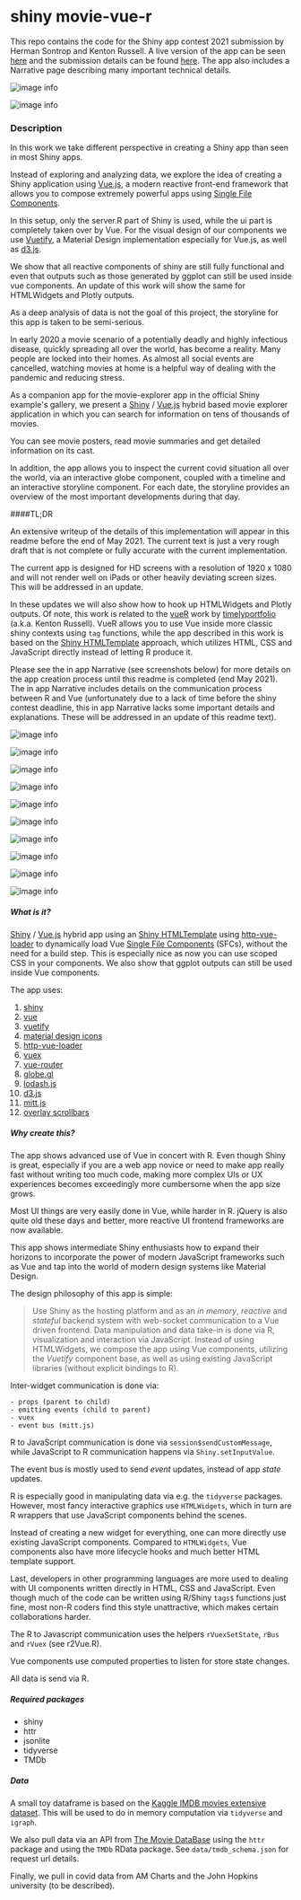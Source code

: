 # shiny movie-vue-r

This repo contains the code for the Shiny app contest 2021 submission by Herman Sontrop and Kenton Russell. A live version of the app can be seen [here](https://friss.shinyapps.io/shiny-vue-r/  ) and the submission details can be found [here](https://community.rstudio.com/t/movie-vue-r-shiny-contest-submission/104905). The app also includes a Narrative page describing many important technical details.

![image info](./screenshot1.png)

![image info](./screenshot5.png)



### Description

In this work we take different perspective in creating a Shiny app than seen in most Shiny apps.

Instead of exploring and analyzing data, we explore the idea of creating a Shiny application using [Vue.js](https://vuejs.org/), a modern reactive front-end framework that allows you to compose extremely powerful apps using [Single File Components](https://vuejs.org/v2/guide/single-file-components.html).

 In this setup, only the server.R part of Shiny is used, while the ui part is completely taken over by Vue. For the visual design of our components we use [Vuetify](https://vuetifyjs.com/en/getting-started/installation/), a Material Design implementation especially for Vue.js, as well as  [d3.js](https://d3js.org/).

We  show that all reactive components of shiny are still fully functional and even that  outputs such as those generated by ggplot can still be used inside vue components. An update of this work will show the same for HTMLWidgets and Plotly outputs. 

As a deep analysis of data is not the goal of this project, the storyline for this app is taken to be semi-serious. 

In early 2020 a movie scenario of a potentially deadly and highly infectious disease, quickly spreading all over the world, has become a reality. Many people are locked into their homes. As almost all social events are cancelled, watching movies at home is a helpful way of dealing with the pandemic and reducing stress.

As a companion app for the movie-explorer app in the official Shiny example's gallery, we present a [Shiny](https://shiny.rstudio.com/) / [Vue.js](https://vuejs.org/) hybrid based movie explorer application in which you can search for information on tens of thousands of movies.

You can see movie posters, read movie summaries and get detailed information on its cast.

In addition, the app allows you to inspect the current covid situation all over the world, via an interactive globe component, coupled with a timeline and an interactive storyline component. For each date, the storyline provides an overview of the most important developments during that day.



####TL;DR

An extensive writeup of the details of this implementation will appear in this readme before the end of May 2021. The current text is just a very rough draft that is not complete or fully accurate with the current implementation. 

The current app is designed for HD screens with a resolution of 1920 x 1080 and will not render well on iPads or other heavily deviating screen sizes. This will be addressed in an update. 

In these updates we will also show how to hook up HTMLWidgets and Plotly outputs. Of note, this work is related to the [vueR](https://github.com/vue-r/vueR) work by [timelyportfolio](https://github.com/timelyportfolio) (a.k.a. Kenton Russell). VueR allows you to use Vue inside more classic shiny contexts using `tag` functions, while the app described in this work is based on the [Shiny HTMLTemplate](https://shiny.rstudio.com/articles/templates.html) approach, which utilizes HTML, CSS and JavaScript directly instead of letting R produce it.

Please see the in app Narrative (see screenshots below) for more details on the app creation process until this readme is completed (end May 2021). The in app Narrative includes details on the communication process between R and Vue (unfortunately due to a lack of time before the shiny contest deadline, this in app Narrative lacks some important details and explanations. These will be addressed in an update of this readme text).

![image info](./screenshot1.png)

![image info](./screenshot2.png)

![image info](./screenshot3.png)

![image info](./screenshot4.png)

![image info](./screenshot5.png)

![image info](./screenshot6.png)

![image info](./screenshot7.png)

![image info](./screenshot8.png)

![image info](./screenshot9.png)

![image info](./screenshot10.png)
##### What is it?

[Shiny](https://shiny.rstudio.com/) / [Vue.js](https://vuejs.org/) hybrid app using an [Shiny HTMLTemplate](https://shiny.rstudio.com/articles/templates.html) using [http-vue-loader](https://github.com/FranckFreiburger/http-vue-loader) to dynamically load Vue [Single File Components](https://vuejs.org/v2/guide/single-file-components.html) (SFCs), without the need for a build step. This is especially nice as now you can use scoped CSS in your components. We also show that ggplot outputs can still be used inside Vue components. 

The app uses:


1. [shiny](https://shiny.rstudio.com/)
2. [vue](https://vuejs.org/)
3. [vuetify](https://vuetifyjs.com/en/getting-started/installation/)
4. [material design icons](https://materialdesignicons.com/)
5. [http-vue-loader](https://github.com/FranckFreiburger/http-vue-loader)
6. [vuex](https://vuex.vuejs.org/guide/)
7. [vue-router](https://router.vuejs.org/)
8. [globe.gl](https://globe.gl/)
9.  [lodash.js](https://lodash.com/)
10. [d3.js](https://d3js.org/)
11. [mitt.js](https://github.com/developit/mitt)
12. [overlay scrollbars](https://github.com/KingSora/OverlayScrollbars)

##### Why create this?

The app shows advanced use of Vue in concert with R. Even though Shiny is great, especially if you are a web app novice or need to make app really fast without writing too much code, making more complex UIs or UX experiences becomes exceedingly more cumbersome when the app size grows. 

Most UI things are very easily done in Vue, while harder in R. jQuery is also quite old these days and better, more reactive UI frontend frameworks are now available.

This app shows intermediate Shiny enthusiasts how to expand their horizons to incorporate the power of modern JavaScript frameworks such as Vue and tap into the world of modern design systems like Material Design. 

The design philosophy of this app is simple: 

>Use Shiny as the hosting platform and as an *in memory*, *reactive* and *stateful*  backend system with web-socket communication to a Vue driven frontend. Data manipulation and data take-in is done via R, visualization and interaction via JavaScript. Instead of using HTMLWidgets, we compose the app using Vue components, utilizing the *Vuetify* component base, as well as using existing JavaScript libraries (without explicit bindings to R).

Inter-widget communication is done via: 

    - props (parent to child)
    - emitting events (child to parent)
    - vuex 
    - event bus (mitt.js)

R to JavaScript communication is done via `session$sendCustomMessage`, while JavaScript to R communication happens via `Shiny.setInputValue`.

The event bus is mostly used to send *event* updates, instead of app *state* updates.

R is especially good in manipulating data via e.g. the `tidyverse` packages. However, most fancy interactive graphics use `HTMLWidgets`, which in turn are R wrappers that use JavaScript components behind the scenes. 

Instead of creating a new widget for everything, one can more directly use existing JavaScript components. Compared to `HTMLWidgets`, Vue components also have more lifecycle hooks and much better HTML template support. 

Last, developers in other programming languages are more used to dealing with UI components written directly in HTML, CSS and JavaScript. Even though much of the code can be written using R/Shiny `tags$` functions just fine, most non-R coders find this style unattractive, which makes certain collaborations harder. 

The R to Javascript communication uses the helpers `rVuexSetState`, `rBus` and `rVuex` (see r2Vue.R).

Vue components use computed properties to listen for store state changes.

All data is send via R.
##### Required packages
- shiny
- httr
- jsonlite
- tidyverse
- TMDb
##### Data

A small toy dataframe is based on the [Kaggle IMDB movies extensive dataset](https://www.kaggle.com/stefanoleone992/imdb-extensive-dataset). This will be used to do in memory computation via `tidyverse` and `igraph`. 

We also pull data via an API from [The Movie DataBase](https://www.themoviedb.org/) using the `httr` package and using the `TMDb` RData package. See `data/tmdb_schema.json` for request url details.

Finally, we pull in covid data from AM Charts and the John Hopkins university (to be described).